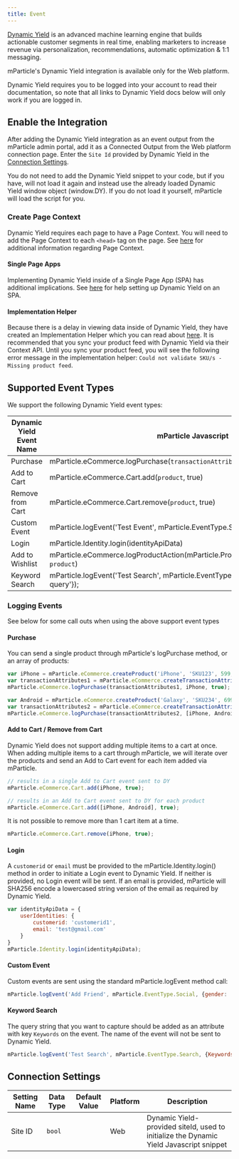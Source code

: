 ```yaml
---
title: Event
---
```


[Dynamic Yield](https://www.dynamicyield.com/) is an advanced machine learning engine that builds actionable customer segments in real time, enabling marketers to increase revenue via personalization, recommendations, automatic optimization & 1:1 messaging.

mParticle's Dynamic Yield integration is available only for the Web platform.

<aside>Dynamic Yield requires you to be logged into your account to read their documentation, so note that all links to Dynamic Yield docs below will only work if you are logged in.</aside>

## Enable the Integration

After adding the Dynamic Yield integration as an event output from the mParticle admin portal, add it as a Connected Output from the Web platform connection page. Enter the `Site Id` provided by Dynamic Yield in the [Connection Settings](#connection-settings).

You do not need to add the Dynamic Yield snippet to your code, but if you have, will not load it again and instead use the already loaded Dynamic Yield window object (window.DY). If you do not load it yourself, mParticle will load the script for you.

### Create Page Context
Dynamic Yield requires each page to have a Page Context. You will need to add the Page Context to each `<head>` tag on the page. See [here](http://support.dynamicyield.com/article/page-context/) for additional information regarding Page Context.

#### Single Page Apps
Implementing Dynamic Yield inside of a Single Page App (SPA) has additional implications. See [here](https://support.dynamicyield.com/article/working-with-single-page-applications/) for help setting up Dynamic Yield on an SPA.

#### Implementation Helper

Because there is a delay in viewing data inside of Dynamic Yield, they have created an Implementation Helper which you can read about [here](https://www.dynamicyield.com/2016/06/introducing-seamless-preview-configuration-debugging/). It is recommended that you sync your product feed with Dynamic Yield via their Context API. Until you sync your product feed, you will see the following error message in the implementation helper: `Could not validate SKU/s - Missing product feed`.

## Supported Event Types
We support the following Dynamic Yield event types:

Dynamic Yield Event Name  | mParticle Javascript |
---------------------------- | ---------------------|
Purchase | mParticle.eCommerce.logPurchase(`transactionAttributes`, `product`)
Add to Cart | mParticle.eCommerce.Cart.add(`product`, true)
Remove from Cart | mParticle.eCommerce.Cart.remove(`product`, true)
Custom Event | mParticle.logEvent('Test Event', mParticle.EventType.Social)
Login | mParticle.Identity.login(identityApiData)
Add to Wishlist | mParticle.eCommerce.logProductAction(mParticle.ProductActionType.AddToWishlist, `product`)
Keyword Search | mParticle.logEvent('Test Search', mParticle.EventType.Search, {Keywords: 'search query'});

### Logging Events
See below for some call outs when using the above support event types

#### Purchase
You can send a single product through mParticle's logPurchase method, or an array of products:

```javascript
var iPhone = mParticle.eCommerce.createProduct('iPhone', 'SKU123', 599, 1);
var transactionAttributes1 = mParticle.eCommerce.createTransactionAttributes('ID123', null, null, 599);
mParticle.eCommerce.logPurchase(transactionAttributes1, iPhone, true);

var Android = mParticle.eCommerce.createProduct('Galaxy', 'SKU234', 699, 1);
var transactionAttributes2 = mParticle.eCommerce.createTransactionAttributes('ID123', null, null, 1,298);
mParticle.eCommerce.logPurchase(transactionAttributes2, [iPhone, Android], true);
```

#### Add to Cart / Remove from Cart
Dynamic Yield does not support adding multiple items to a cart at once. When adding multiple items to a cart through mParticle, we will iterate over the products and send an Add to Cart event for each item added via mParticle.

```javascript
// results in a single Add to Cart event sent to DY
mParticle.eCommerce.Cart.add(iPhone, true); 

// results in an Add to Cart event sent to DY for each product
mParticle.eCommerce.Cart.add([iPhone, Android], true); 
```

It is not possible to remove more than 1 cart item at a time.

```javascript
mParticle.eCommerce.Cart.remove(iPhone, true);
```

#### Login
A `customerid` or `email` must be provided to the mParticle.Identity.login() method in order to initiate a Login event to Dynamic Yield. If neither is provided, no Login event will be sent. If an email is provided, mParticle will SHA256 encode a lowercased string version of the email as required by Dynamic Yield.

```javascript
var identityApiData = {
    userIdentities: {
        customerid: 'customerid1',
        email: 'test@gmail.com'
    }
}
mParticle.Identity.login(identityApiData);
```

#### Custom Event
Custom events are sent using the standard mParticle.logEvent method call:

```javascript
mParticle.logEvent('Add Friend', mParticle.EventType.Social, {gender: 'male', age: 45});
```

#### Keyword Search
The query string that you want to capture should be added as an attribute with key `Keywords` on the event. The name of the event will not be sent to Dynamic Yield.

```javascript
mParticle.logEvent('Test Search', mParticle.EventType.Search, {Keywords: 'iMac computer'});
```

## Connection Settings
| Setting Name |  Data Type    | Default Value | Platform | Description |
| ---|---|---|---|---
| Site ID | `bool` | | Web | Dynamic Yield-provided siteId, used to initialize the Dynamic Yield Javascript snippet |
